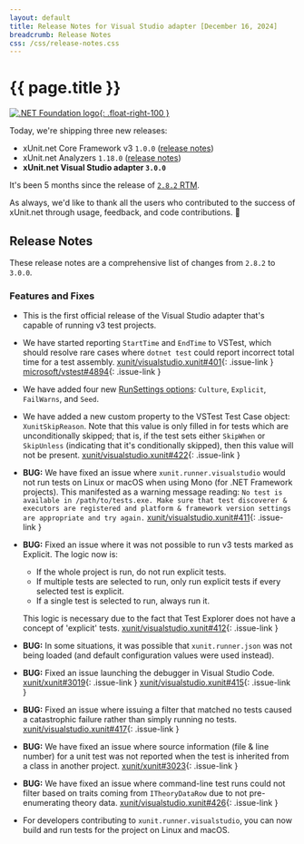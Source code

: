 ```yaml
---
layout: default
title: Release Notes for Visual Studio adapter [December 16, 2024]
breadcrumb: Release Notes
css: /css/release-notes.css
---
```


# {{ page.title }}

[![.NET Foundation logo](https://raw.githubusercontent.com/xunit/media/main/dotnet-foundation.svg){: .float-right-100 }](https://dotnetfoundation.org/projects/project-detail/xunit)

Today, we're shipping three new releases:

* xUnit.net Core Framework v3 `1.0.0` ([release notes](/releases/v3/1.0.0))
* xUnit.net Analyzers `1.18.0` ([release notes](/releases/analyzers/1.18.0))
* **xUnit.net Visual Studio adapter `3.0.0`**

It's been 5 months since the release of [`2.8.2` RTM](2.8.2).

As always, we'd like to thank all the users who contributed to the success of xUnit.net through usage, feedback, and code contributions. 🎉

## Release Notes

These release notes are a comprehensive list of changes from `2.8.2` to `3.0.0`.

### Features and Fixes

* This is the first official release of the Visual Studio adapter that's capable of running v3 test projects.

* We have started reporting `StartTime` and `EndTime` to VSTest, which should resolve rare cases where `dotnet test` could report incorrect total time for a test assembly. [xunit/visualstudio.xunit#401](https://github.com/xunit/visualstudio.xunit/issues/401){: .issue-link } [microsoft/vstest#4894](https://github.com/microsoft/vstest/issues/4894){: .issue-link }

* We have added four new [RunSettings options](/docs/runsettings): `Culture`, `Explicit`, `FailWarns`, and `Seed`.

* We have added a new custom property to the VSTest Test Case object: `XunitSkipReason`. Note that this value is only filled in for tests which are unconditionally skipped; that is, if the test sets either `SkipWhen` or `SkipUnless` (indicating that it's conditionally skipped), then this value will not be present. [xunit/visualstudio.xunit#422](https://github.com/xunit/visualstudio.xunit/issues/422){: .issue-link }

* **BUG:** We have fixed an issue where `xunit.runner.visualstudio` would not run tests on Linux or macOS when using Mono (for .NET Framework projects). This manifested as a warning message reading: `No test is available in /path/to/tests.exe. Make sure that test discoverer & executors are registered and platform & framework version settings are appropriate and try again.`  [xunit/visualstudio.xunit#411](https://github.com/xunit/visualstudio.xunit/issues/411){: .issue-link }

* **BUG:** Fixed an issue where it was not possible to run v3 tests marked as Explicit. The logic now is:

  * If the whole project is run, do not run explicit tests.
  * If multiple tests are selected to run, only run explicit tests if every selected test is explicit.
  * If a single test is selected to run, always run it.

  This logic is necessary due to the fact that Test Explorer does not have a concept of 'explicit' tests. [xunit/visualstudio.xunit#412](https://github.com/xunit/visualstudio.xunit/issues/412){: .issue-link }

* **BUG:** In some situations, it was possible that `xunit.runner.json` was not being loaded (and default configuration values were used instead).

* **BUG:** Fixed an issue launching the debugger in Visual Studio Code. [xunit/xunit#3019](https://github.com/xunit/xunit/discussions/3019){: .issue-link } [xunit/visualstudio.xunit#415](https://github.com/xunit/visualstudio.xunit/issues/415){: .issue-link }

* **BUG:** Fixed an issue where issuing a filter that matched no tests caused a catastrophic failure rather than simply running no tests. [xunit/visualstudio.xunit#417](https://github.com/xunit/visualstudio.xunit/issues/417){: .issue-link }

* **BUG:** We have fixed an issue where source information (file & line number) for a unit test was not reported when the test is inherited from a class in another project. [xunit/xunit#3023](https://github.com/xunit/xunit/issues/3023){: .issue-link }

* **BUG:** We have fixed an issue where command-line test runs could not filter based on traits coming from `ITheoryDataRow` due to not pre-enumerating theory data. [xunit/visualstudio.xunit#426](https://github.com/xunit/visualstudio.xunit/issues/426){: .issue-link }

* For developers contributing to `xunit.runner.visualstudio`, you can now build and run tests for the project on Linux and macOS.
